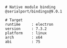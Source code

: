     # Native module binding
    @serialport/bindings@9.0.1

    # Target
    runtime     : electron
    version     : 7.3.2
    platform    : linux
    arch        : x64
    abi         : 75
